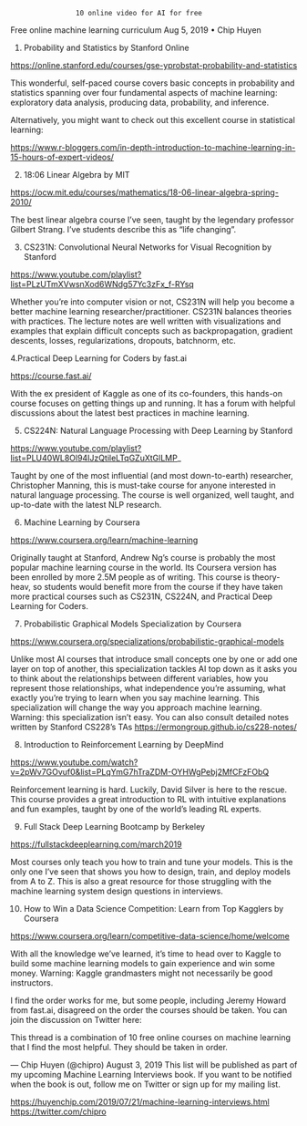                     10 online video for AI for free
                    
                    
                    
Free online machine learning curriculum
Aug 5, 2019 • Chip Huyen

1. Probability and Statistics by Stanford Online  

https://online.stanford.edu/courses/gse-yprobstat-probability-and-statistics  

This wonderful, self-paced course covers basic concepts in probability and statistics spanning over four fundamental aspects of machine learning: exploratory data analysis, producing data, probability, and inference.

Alternatively, you might want to check out this excellent course in statistical learning: 

https://www.r-bloggers.com/in-depth-introduction-to-machine-learning-in-15-hours-of-expert-videos/


2. 18:06 Linear Algebra by MIT  

https://ocw.mit.edu/courses/mathematics/18-06-linear-algebra-spring-2010/  

The best linear algebra course I’ve seen, taught by the legendary professor Gilbert Strang. I’ve students describe this as “life changing”.  

3. CS231N: Convolutional Neural Networks for Visual Recognition by Stanford  

https://www.youtube.com/playlist?list=PLzUTmXVwsnXod6WNdg57Yc3zFx_f-RYsq  

Whether you’re into computer vision or not, CS231N will help you become a better machine learning researcher/practitioner. CS231N balances theories with practices. The lecture notes are well written with visualizations and examples that explain difficult concepts such as backpropagation, gradient descents, losses, regularizations, dropouts, batchnorm, etc.  

4.Practical Deep Learning for Coders by fast.ai  

https://course.fast.ai/  

With the ex president of Kaggle as one of its co-founders, this hands-on course focuses on getting things up and running. It has a forum with helpful discussions about the latest best practices in machine learning.  

5. CS224N: Natural Language Processing with Deep Learning by Stanford  

https://www.youtube.com/playlist?list=PLU40WL8Ol94IJzQtileLTqGZuXtGlLMP_  

Taught by one of the most influential (and most down-to-earth) researcher, Christopher Manning, this is must-take course for anyone interested in natural language processing. The course is well organized, well taught, and up-to-date with the latest NLP research.  

6. Machine Learning by Coursera  

https://www.coursera.org/learn/machine-learning  

Originally taught at Stanford, Andrew Ng’s course is probably the most popular machine learning course in the world. Its Coursera version has been enrolled by more 2.5M people as of writing. This course is theory-heav, so students would benefit more from the course if they have taken more practical courses such as CS231N, CS224N, and Practical Deep Learning for Coders.  

7. Probabilistic Graphical Models Specialization by Coursera  

https://www.coursera.org/specializations/probabilistic-graphical-models  

Unlike most AI courses that introduce small concepts one by one or add one layer on top of another, this specialization tackles AI top down as it asks you to think about the relationships between different variables, how you represent those relationships, what independence you’re assuming, what exactly you’re trying to learn when you say machine learning. This specialization will change the way you approach machine learning. Warning: this specialization isn’t easy. You can also consult detailed notes written by Stanford CS228’s TAs https://ermongroup.github.io/cs228-notes/  

8. Introduction to Reinforcement Learning by DeepMind  

https://www.youtube.com/watch?v=2pWv7GOvuf0&list=PLqYmG7hTraZDM-OYHWgPebj2MfCFzFObQ  

Reinforcement learning is hard. Luckily, David Silver is here to the rescue. This course provides a great introduction to RL with intuitive explanations and fun examples, taught by one of the world’s leading RL experts.  

9. Full Stack Deep Learning Bootcamp by Berkeley  

https://fullstackdeeplearning.com/march2019  

Most courses only teach you how to train and tune your models. This is the only one I’ve seen that shows you how to design, train, and deploy models from A to Z. This is also a great resource for those struggling with the machine learning system design questions in interviews.  

10. How to Win a Data Science Competition: Learn from Top Kagglers by Coursera  

https://www.coursera.org/learn/competitive-data-science/home/welcome  

With all the knowledge we’ve learned, it’s time to head over to Kaggle to build some machine learning models to gain experience and win some money. Warning: Kaggle grandmasters might not necessarily be good instructors.  


I find the order works for me, but some people, including Jeremy Howard from fast.ai, disagreed on the order the courses should be taken. You can join the discussion on Twitter here:

This thread is a combination of 10 free online courses on machine learning that I find the most helpful. They should be taken in order.

— Chip Huyen (@chipro) August 3, 2019
This list will be published as part of my upcoming Machine Learning Interviews book. If you want to be notified when the book is out, follow me on Twitter or sign up for my mailing list.  

https://huyenchip.com/2019/07/21/machine-learning-interviews.html  
https://twitter.com/chipro  



